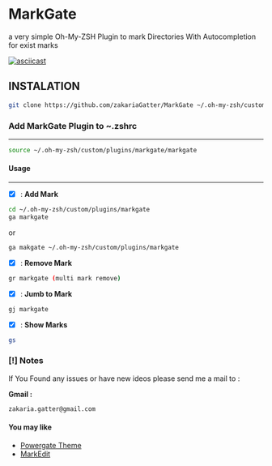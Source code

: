 
# MarkGate

a very simple Oh-My-ZSH Plugin to mark Directories With Autocompletion for exist marks

[![asciicast](https://asciinema.org/a/1vT0VaYFveXzKwlM94rs6871P.png)](https://asciinema.org/a/1vT0VaYFveXzKwlM94rs6871P)

## INSTALATION

```sh
git clone https://github.com/zakariaGatter/MarkGate ~/.oh-my-zsh/custom/plugins/markgate
```

### Add MarkGate Plugin to ~.zshrc

---

```sh
source ~/.oh-my-zsh/custom/plugins/markgate/markgate
```

#### Usage

---

* [X] : **Add Mark**

```sh
cd ~/.oh-my-zsh/custom/plugins/markgate
ga markgate
```

or

``` sh
ga makgate ~/.oh-my-zsh/custom/plugins/markgate
```

* [X] : **Remove Mark**
```sh
gr markgate (multi mark remove)
```

* [X] : **Jumb to Mark**
```sh
gj markgate
```
* [X] : **Show Marks**

 ```sh
gs
 ```

### [!] Notes

If You Found any issues or have new ideos please send me a mail to :

**Gmail :**

``` bash
zakaria.gatter@gmail.com

```

#### You may like 

 * [Powergate Theme](https://github.com/zakariaGatter/Powergate)
 * [MarkEdit](https://github.com/zakariaGatter/MarkEdit)
